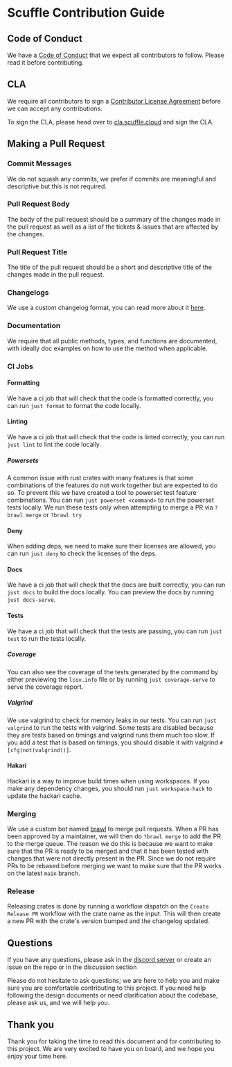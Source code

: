 # Scuffle Contribution Guide

## Code of Conduct

We have a [Code of Conduct](./CODE_OF_CONDUCT.md) that we expect all contributors to follow. Please read it before contributing.

## CLA

We require all contributors to sign a [Contributor License Agreement](./CLA.md) before we can accept any contributions.

To sign the CLA, please head over to [cla.scuffle.cloud](https://cla.scuffle.cloud) and sign the CLA.

## Making a Pull Request

### Commit Messages

We do not squash any commits, we prefer if commits are meaningful and descriptive but this is not required.

### Pull Request Body

The body of the pull request should be a summary of the changes made in the pull request as well as a list of the tickets & issues that are affected by the changes. 

### Pull Request Title

The title of the pull request should be a short and descriptive title of the changes made in the pull request.

### Changelogs

We use a custom changelog format, you can read more about it [here](./changes.d/README.md).

### Documentation

We require that all public methods, types, and functions are documented, with ideally doc examples on how to use the method when applicable. 

### CI Jobs

#### Formatting

We have a ci job that will check that the code is formatted correctly, you can run `just format` to format the code locally.

#### Linting

We have a ci job that will check that the code is linted correctly, you can run `just lint` to lint the code locally.

##### Powersets

A common issue with rust crates with many features is that some combinations of the features do not work together but are expected to do so. To prevent this we have created a tool to powerset test feature combinations. You can run `just powerset <command>` to run the powerset tests locally. We run these tests only when attempting to merge a PR via `?brawl merge` or `?brawl try`

#### Deny

When adding deps, we need to make sure their licenses are allowed, you can run `just deny` to check the licenses of the deps.

#### Docs

We have a ci job that will check that the docs are built correctly, you can run `just docs` to build the docs locally. You can preview the docs by running `just docs-serve`.

#### Tests

We have a ci job that will check that the tests are passing, you can run `just test` to run the tests locally.

##### Coverage

You can also see the coverage of the tests generated by the command by either previewing the `lcov.info` file or by running `just coverage-serve` to serve the coverage report.

##### Valgrind

We use valgrind to check for memory leaks in our tests. You can run `just valgrind` to run the tests with valgrind. Some tests are disabled because they are tests based on timings and valgrind runs them much too slow. If you add a test that is based on timings, you should disable it with valgrind `#[cfg(not(valgrind))]`.

#### Hakari

Hackari is a way to improve build times when using workspaces. If you make any dependency changes, you should run `just workspace-hack` to update the hackari cache.

### Merging

We use a custom bot named [brawl](https://github.com/scufflecloud/brawl) to merge pull requests. When a PR has been approved by a maintainer, we will then do `?brawl merge` to add the PR to the merge queue. The reason we do this is because we want to make sure that the PR is ready to be merged and that it has been tested with changes that were not directly present in the PR. Since we do not require PRs to be rebased before merging we want to make sure that the PR works on the latest `main` branch.

### Release

Releasing crates is done by running a workflow dispatch on the `Create Release PR` workflow with the crate name as the input. This will then create a new PR with the crate's version bumped and the changelog updated.

## Questions

If you have any questions, please ask in the [discord server](https://discord.gg/scuffle) or create an issue on the repo or in the discussion section

Please do not hesitate to ask questions; we are here to help you and make sure you are comfortable contributing to this project. If you need help following the design documents or need clarification about the codebase, please ask us, and we will help you.

## Thank you

Thank you for taking the time to read this document and for contributing to this project. We are very excited to have you on board, and we hope you enjoy your time here.
